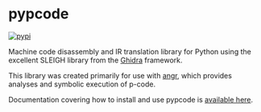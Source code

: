 pypcode
=======
[![pypi](https://img.shields.io/pypi/v/pypcode)](https://pypi.org/project/pypcode/)

Machine code disassembly and IR translation library for Python using the
excellent SLEIGH library from the [Ghidra](https://ghidra-sre.org/) framework.

This library was created primarily for use with [angr](http://angr.io), which
provides analyses and symbolic execution of p-code.

Documentation covering how to install and use pypcode is
[available here](https://api.angr.io/projects/pypcode/en/latest/).
